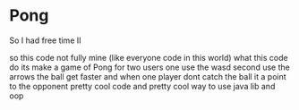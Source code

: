# Pong
So I had free time II


so this code not fully mine (like everyone code in this world) 
what this code do its make a game of Pong for two users one use the wasd second use the arrows
the ball get faster and when one player dont catch the ball it a point to the opponent 
pretty cool code and pretty cool way to use java lib and oop 
